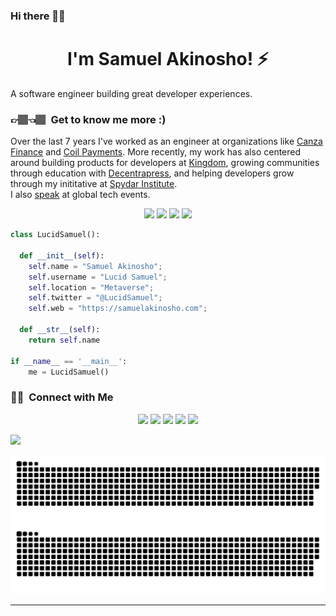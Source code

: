 ### Hi there 👋🏾

<h1 align="center">
  <b>I'm Samuel Akinosho! ⚡️</b>
</h1>
<!--
<div align="center">
    <img src="https://github.com/LucidSamuel/LucidSamuel/blob/main/header.jpg" alt="header photo">
</div>
-->
A software engineer building great developer experiences.

<p>
 <!-- 
<a href="https://app.daily.dev/lucidsamuel"><img src="https://github.com/LucidSamuel/LucidSamuel/blob/main/devcard.svg" width="400" alt="Samuel Akinosho's Dev Card"/></a>-->
  
### 👉🏽👈🏽 &nbsp;Get to know me more :)
Over the last 7 years I've worked as an engineer at organizations like <a href="https://canza.io" target="_blank">Canza Finance</a> and <a href="https://joincoil.com" target="_blank">Coil Payments</a>. More recently, my work has also centered around building products for developers at <a href="https://withkingdom.com" target="_blank">Kingdom<a/>, growing communities through education with <a href="https://decentrapress.com" target="_blank">Decentrapress</a>, and helping developers grow through my inititative at <a href="https://institute.spydarafrica.com" target="_blank">Spydar Institute</a>.
‍<br>
  ‍I also <a href="https://noti.st/lucidsamuel" target="_blank">speak</a> at global tech events.

<p>
<div align="center">
  <img src="https://img.shields.io/badge/-Javascript-f0db4f?style=for-the-badge&logo=html5&logoColor=c58545&labelColor=282828">
  <img src="https://img.shields.io/badge/-Node JS-3c873a?style=for-the-badge&logo=NodeJS&logoColor=3c873a&labelColor=3c873a">
   <img src="https://img.shields.io/badge/-React JS-08c26e?style=for-the-badge&logo=react&logoColor=d1a01f&labelColor=282828">
  <img src="https://img.shields.io/badge/-Python-98b982?style=for-the-badge&logo=python&logoColor=98b982&labelColor=282828">
</div>
</p>

```python
class LucidSamuel():
    
  def __init__(self):
    self.name = "Samuel Akinosho";
    self.username = "Lucid Samuel";
    self.location = "Metaverse";
    self.twitter = "@LucidSamuel";
    self.web = "https://samuelakinosho.com";
  
  def __str__(self):
    return self.name

if __name__ == '__main__':
    me = LucidSamuel()
```


### 🤝🏻 &nbsp;Connect with Me

<p align="center">
<a href="https://www.samuelakinosho.com"><img src="https://img.shields.io/badge/-samuelakinosho.com-3423A6?style=flat&logo=Google-Chrome&logoColor=white"/></a>
  <a href="https://linkedin.com/in/samuel-akinosho"><img src="https://img.shields.io/badge/-Samuel%20Akinosho-0077B5?style=flat&logo=Linkedin&logoColor=white"/></a>
<a href="mailto:hey@samuelakinosho.com"><img src="https://img.shields.io/badge/-hey@samuelakinosho.com-D14836?style=flat&logo=Gmail&logoColor=white"/></a>
<a href="https://twitter.com/LucidSamuel_"><img src="https://img.shields.io/badge/-@LucidSamuel-blue?style=flat&logo=Twitter&logoColor=white"/></a>
<a href="https://instagram.com/LucidSamuel_"><img src="https://img.shields.io/badge/-@LucidSamuel-E4405F?style=flat&logo=Instagram&logoColor=white"/></a>
</p>
<a href="https://github.com/lucidsamuel">
    <img src="https://komarev.com/ghpvc/?username=LucidSamuel&style=for-the-badge">
</a>

![GitHub Snake Light](github-contribution-grid-snake.svg#gh-light-mode-only)
![GitHub Snake dark](github-contribution-grid-snake.svg#gh-dark-mode-only)

------
